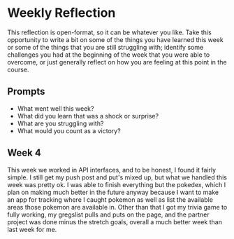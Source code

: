 # Weekly Reflection
This reflection is open-format, so it can be whatever you like. Take this opportunity to write a bit on some of the things you have learned this week or some of the things that you are still struggling with; identify some challenges you had at the beginning of the week that you were able to overcome, or just generally reflect on how you are feeling at this point in the course.

## Prompts
- What went well this week?
- What did you learn that was a shock or surprise?
- What are you struggling with?
- What would you count as a victory?


## Week 4

This week we worked in API interfaces, and to be honest, I found it fairly simple. I still get my push post and put's mixed up, but what we handled this week was pretty ok. I was able to finish everything but the pokedex, which I plan on making much better in the future anyway because I want to make an app for tracking where I caught pokemon as well as list the available areas those pokemon are available in. Other than that I got my trivia game to fully working, my gregslist pulls and puts on the page, and the partner project was done minus the stretch goals, overall a much better week than last week for me.